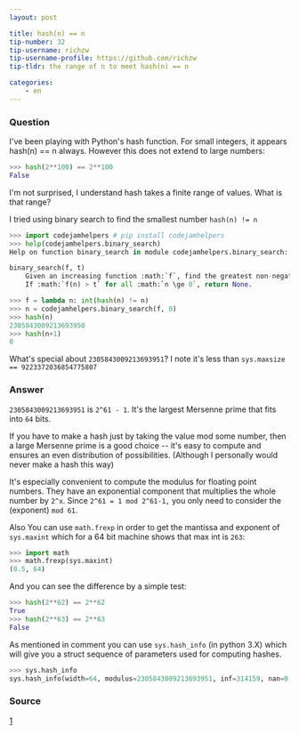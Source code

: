 ```yaml
---
layout: post

title: hash(n) == n
tip-number: 32
tip-username: richzw
tip-username-profile: https://github.com/richzw
tip-tldr: the range of n to meet hash(n) == n

categories:
    - en
---
```


### Question

I've been playing with Python's hash function. For small integers, it appears hash(n) == n always. However this does not extend to large numbers:

```python
>>> hash(2**100) == 2**100
False
```

I'm not surprised, I understand hash takes a finite range of values. What is that range?

I tried using binary search to find the smallest number `hash(n) != n`

```python
>>> import codejamhelpers # pip install codejamhelpers
>>> help(codejamhelpers.binary_search)
Help on function binary_search in module codejamhelpers.binary_search:

binary_search(f, t)
    Given an increasing function :math:`f`, find the greatest non-negative integer :math:`n` such that :math:`f(n) \le t`.
    If :math:`f(n) > t` for all :math:`n \ge 0`, return None.

>>> f = lambda n: int(hash(n) != n)
>>> n = codejamhelpers.binary_search(f, 0)
>>> hash(n)
2305843009213693950
>>> hash(n+1)
0
```

What's special about `2305843009213693951`? I note it's less than `sys.maxsize == 9223372036854775807`

### Answer

`2305843009213693951` is `2^61 - 1`. It's the largest Mersenne prime that fits into `64` bits.

If you have to make a hash just by taking the value mod some number, then a large Mersenne prime is a good choice -- it's easy to compute
and ensures an even distribution of possibilities. (Although I personally would never make a hash this way)

It's especially convenient to compute the modulus for floating point numbers. They have an exponential component that multiplies the whole 
number by `2^x`. Since `2^61 = 1 mod 2^61-1,` you only need to consider the (exponent) `mod 61`.

Also You can use `math.frexp` in order to get the mantissa and exponent of `sys.maxint` which for a 64 bit machine shows that max int is `263`:

```python
>>> import math
>>> math.frexp(sys.maxint)
(0.5, 64)
```

And you can see the difference by a simple test:

```python
>>> hash(2**62) == 2**62
True
>>> hash(2**63) == 2**63
False
```

As mentioned in comment you can use `sys.hash_info` (in python 3.X) which will give you a struct sequence of parameters used for computing hashes.

```python
>>> sys.hash_info
sys.hash_info(width=64, modulus=2305843009213693951, inf=314159, nan=0, imag=1000003, algorithm='siphash24', hash_bits=64, seed_bits=128, cutoff=0)
```

### Source

[1](http://stackoverflow.com/questions/37612524/when-is-hashn-n-in-python)
